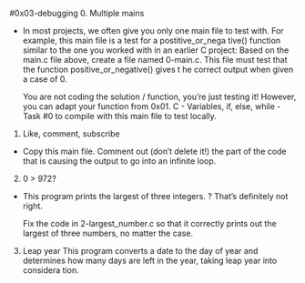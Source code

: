 #0x03-debugging
0. Multiple mains
*  In most projects, we often give you only one main file to test with. For example, this main file is a test for a postitive_or_nega   tive() function similar to the one you worked with in an earlier C project:
   Based on the main.c file above, create a file named 0-main.c. This file must test that the function positive_or_negative() gives t	he correct output when given a case of 0.

   You are not coding the solution / function, you’re just testing it! However, you can adapt your function from 0x01. C - Variables, 	if, else, while - Task #0 to compile with this main file to test locally.
1. Like, comment, subscribe
*  Copy this main file. Comment out (don’t delete it!) the part of the code that is causing the output to go into an infinite loop.
2. 0 > 972?
*  This program prints the largest of three integers.
   ? That’s definitely not right.

   Fix the code in 2-largest_number.c so that it correctly prints out the largest of three numbers, no matter the case.
3. Leap year
   This program converts a date to the day of year and determines how many days are left in the year, taking leap year into considera	tion.
   